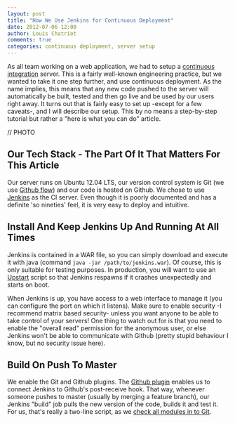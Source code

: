 ```yaml
---
layout: post
title: "How We Use Jenkins for Continuous Deployment"
date: 2012-07-06 12:00
author: Louis Chatriot
comments: true
categories: continuous deployment, server setup
---
```



As all team working on a web application, we had to setup a [continuous
integration](http://en.wikipedia.org/wiki/Continuous_integration) server. This is 
a fairly well-known engineering practice, but we wanted to take it one
step further, and use continuous deployment. As the name implies, this
means that any new code pushed to the server will automatically be
built, tested and then go live and be used by our users right away. It
turns out that is fairly easy to set up -except for a few caveats-, and
I will describe our setup. This by no means a step-by-step tutorial but
rather a "here is what you can do" article.

// PHOTO


## Our Tech Stack - The Part Of It That Matters For This Article
Our server runs on Ubuntu 12.04 LTS, our version control system is Git
(we use [Github flow](http://scottchacon.com/2011/08/31/github-flow.html)) and our
code is hosted on Github. We chose to use [Jenkins](http://jenkins-ci.org/) as 
the CI server. Even though it is poorly documented and has a definite
'so nineties' feel, it is very easy to deploy and intuitive.


## Install And Keep Jenkins Up And Running At All Times
Jenkins is contained in a WAR file, so you can simply download and execute it with
java (command `java -jar /path/to/jenkins.war`). Of course, this is only
suitable for testing purposes. In production, you will want to use an 
[Upstart](http://upstart.ubuntu.com/) script so that Jenkins respawns if
it crashes unexpectedly and starts on boot.  

When Jenkins is up, you have
access to a web interface to manage it (you can configure the port on which
it listens). Make sure to enable security -I recommend matrix based security- unless you want anyone to be
able to take control of your servers! One thing to watch out for is that
you need to enable the "overall read" permission for the anonymous user,
or else Jenkins won't be able to communicate with Github (pretty stupid
behaviour I know, but no security issue here).


## Build On Push To Master
We enable the Git and Github plugins. The [Github plugin](https://wiki.jenkins-ci.org/display/JENKINS/Github+Plugin) 
enables us to connect Jenkins to Github's post-receive hook. That way,
whenever someone pushes to master (usually by merging a feature branch),
our Jenkins "build" job pulls the new version of the code, builds it and
test it. For us, that's really a two-line script, as we [check all
modules in to Git](http://www.mikealrogers.com/posts/nodemodules-in-git.html).
